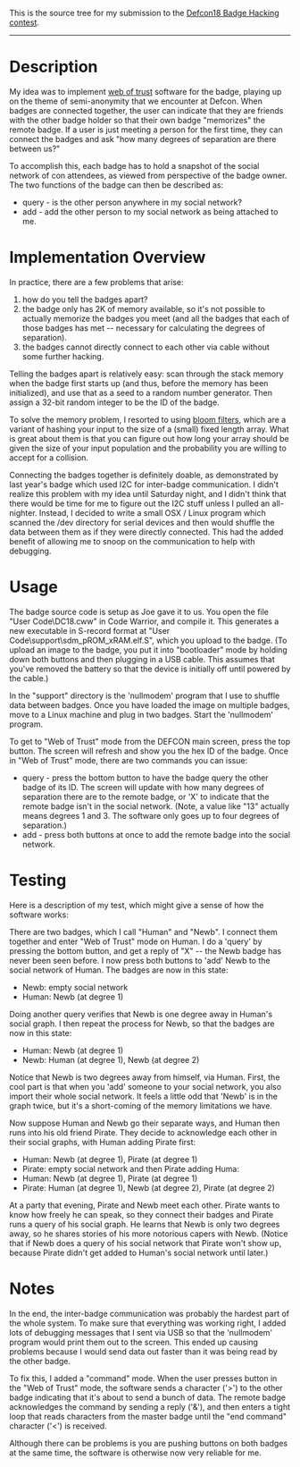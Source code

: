 This is the source tree for my submission to the [Defcon18 Badge
Hacking contest][1].

************************************************************************

Description
===========

My idea was to implement [web of trust][2] software for the badge,
playing up on the theme of semi-anonymity that we encounter at Defcon.
When badges are connected together, the user can indicate that they
are friends with the other badge holder so that their own badge
"memorizes" the remote badge.  If a user is just meeting a person for
the first time, they can connect the badges and ask "how many degrees
of separation are there between us?"

To accomplish this, each badge has to hold a snapshot of the social
network of con attendees, as viewed from perspective of the badge owner.
The two functions of the badge can then be described as:
* query - is the other person anywhere in my social network?
* add - add the other person to my social network as being attached to me.


Implementation Overview
=======================

In practice, there are a few problems that arise:
1. how do you tell the badges apart?
2. the badge only has 2K of memory available, so it's not possible
   to actually memorize the badges you meet (and all the badges that
   each of those badges has met -- necessary for calculating the
   degrees of separation).
3. the badges cannot directly connect to each other via cable
   without some further hacking.

Telling the badges apart is relatively easy: scan through the stack
memory when the badge first starts up (and thus, before the memory has
been initialized), and use that as a seed to a random number
generator.  Then assign a 32-bit random integer to be the ID of the
badge.

To solve the memory problem, I resorted to using [bloom filters][3],
which are a variant of hashing your input to the size of a (small)
fixed length array.  What is great about them is that you can figure
out how long your array should be given the size of your input
population and the probability you are willing to accept for a
collision.

Connecting the badges together is definitely doable, as demonstrated
by last year's badge which used I2C for inter-badge communication.
I didn't realize this problem with my idea until Saturday night,
and I didn't think that there would be time for me to figure out the
I2C stuff unless I pulled an all-nighter.  Instead, I decided to write
a small OSX / Linux program which scanned the /dev directory for
serial devices and then would shuffle the data between them as if they
were directly connected.  This had the added benefit of allowing me to
snoop on the communication to help with debugging.

Usage
=====

The badge source code is setup as Joe gave it to us.  You open
the file "User Code\DC18.cww" in Code Warrior, and compile it.
This generates a new executable in S-record format at
"User Code\support\sdm_pROM_xRAM.elf.S", which you upload to the badge.
(To upload an image to the badge, you put it into "bootloader" mode
by holding down both buttons and then plugging in a USB cable.
This assumes that you've removed the battery so that the device
is initially off until powered by the cable.)

In the "support" directory is the 'nullmodem' program that I use
to shuffle data between badges.  Once you have loaded the image on
multiple badges, move to a Linux machine and plug in two badges.
Start the 'nullmodem' program.

To get to "Web of Trust" mode from the DEFCON main screen, press
the top button.  The screen will refresh and show you the hex ID
of the badge.  Once in "Web of Trust" mode, there are two commands
you can issue:

* query - press the bottom button to have the badge query the other
  badge of its ID.  The screen will update with how many degrees of
  separation there are to the remote badge, or 'X' to indicate that
  the remote badge isn't in the social network.  (Note, a value like
  "13" actually means degrees 1 and 3.  The software only goes up to
  four degrees of separation.)
* add - press both buttons at once to add the remote badge into
  the social network.

Testing
=======

Here is a description of my test, which might give a sense of
how the software works:

There are two badges, which I call "Human" and "Newb".  I connect
them together and enter "Web of Trust" mode on Human.
I do a 'query' by pressing the bottom button, and get a reply
of "X" -- the Newb badge has never been seen before.
I now press both buttons to 'add' Newb to the social network
of Human.  The badges are now in this state:

* Newb: empty social network
* Human: Newb (at degree 1)

Doing another query verifies that Newb is one degree away in
Human's social graph.  I then repeat the process for Newb, so
that the badges are now in this state:

* Human: Newb (at degree 1)
* Newb: Human (at degree 1), Newb (at degree 2)

Notice that Newb is two degrees away from himself, via Human.
First, the cool part is that when you 'add' someone to your
social network, you also import their whole social network.
It feels a little odd that 'Newb' is in the graph twice,
but it's a short-coming of the memory limitations we have.

Now suppose Human and Newb go their separate ways, and
Human then runs into his old friend Pirate.  They decide
to acknowledge each other in their social graphs, with
Human adding Pirate first:

* Human: Newb (at degree 1), Pirate (at degree 1)
* Pirate: empty social network
  and then Pirate adding Huma:
* Human: Newb (at degree 1), Pirate (at degree 1)
* Pirate: Human (at degree 1), Newb (at degree 2), Pirate (at degree 2)

At a party that evening, Pirate and Newb meet each other.
Pirate wants to know how freely he can speak, so they connect
their badges and Pirate runs a query of his social graph.
He learns that Newb is only two degrees away, so he shares stories
of his more notorious capers with Newb.  (Notice that if Newb does
a query of his social network that Pirate won't show up, because
Pirate didn't get added to Human's social network until later.)


Notes
=====

In the end, the inter-badge communication was probably the hardest
part of the whole system.  To make sure that everything was working
right, I added lots of debugging messages that I sent via USB so that
the 'nullmodem' program would print them out to the screen.  This
ended up causing problems because I would send data out faster than
it was being read by the other badge.

To fix this, I added a "command" mode.  When the user presses button
in the "Web of Trust" mode, the software sends a character ('>') to
the other badge indicating that it's about to send a bunch of data.
The remote badge acknowledges the command by sending a reply ('&'),
and then enters a tight loop that reads characters from the master
badge until the "end command" character ('<') is received.

Although there can be problems is you are pushing buttons on both
badges at the same time, the software is otherwise now very reliable
for me.



[1]: http://www.grandideastudio.com/portfolio/defcon-18-badge/	"DC18 Badge"
[2]: http://en.wikipedia.org/wiki/Web_of_trust			"Web of Trust"
[3]: http://en.wikipedia.org/wiki/Bloom_filter			"Bloom filter"
